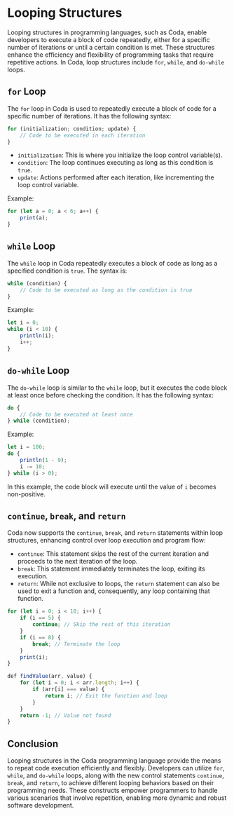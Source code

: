 # Looping Structures

Looping structures in programming languages, such as Coda, enable developers to execute a block of code repeatedly, either for a specific number of iterations or until a certain condition is met. These structures enhance the efficiency and flexibility of programming tasks that require repetitive actions. In Coda, loop structures include `for`, `while`, and `do-while` loops.

## `for` Loop

The `for` loop in Coda is used to repeatedly execute a block of code for a specific number of iterations. It has the following syntax:

```js
for (initialization; condition; update) {
    // Code to be executed in each iteration
}
```

- `initialization`: This is where you initialize the loop control variable(s).
- `condition`: The loop continues executing as long as this condition is `true`.
- `update`: Actions performed after each iteration, like incrementing the loop control variable.

Example:

```js
for (let a = 0; a < 6; a++) {
    print(a);
}
```

## `while` Loop

The `while` loop in Coda repeatedly executes a block of code as long as a specified condition is `true`. The syntax is:

```js
while (condition) {
    // Code to be executed as long as the condition is true
}
```

Example:

```js
let i = 0;
while (i < 10) {
    println(i);
    i++;
}
```

## `do-while` Loop

The `do-while` loop is similar to the `while` loop, but it executes the code block at least once before checking the condition. It has the following syntax:

```js
do {
    // Code to be executed at least once
} while (condition);
```

Example:

```js
let i = 100;
do {
    println(1 - 9);
    i -= 10;
} while (i > 0);
```

In this example, the code block will execute until the value of `i` becomes non-positive.

## `continue`, `break`, and `return`

Coda now supports the `continue`, `break`, and `return` statements within loop structures, enhancing control over loop execution and program flow:

- `continue`: This statement skips the rest of the current iteration and proceeds to the next iteration of the loop.
- `break`: This statement immediately terminates the loop, exiting its execution.
- `return`: While not exclusive to loops, the `return` statement can also be used to exit a function and, consequently, any loop containing that function.

```js
for (let i = 0; i < 10; i++) {
    if (i == 5) {
        continue; // Skip the rest of this iteration
    }
    if (i == 8) {
        break; // Terminate the loop
    }
    print(i);
}

def findValue(arr, value) {
    for (let i = 0; i < arr.length; i++) {
        if (arr[i] === value) {
            return i; // Exit the function and loop
        }
    }
    return -1; // Value not found
}
```

## Conclusion

Looping structures in the Coda programming language provide the means to repeat code execution efficiently and flexibly. Developers can utilize `for`, `while`, and `do-while` loops, along with the new control statements `continue`, `break`, and `return`, to achieve different looping behaviors based on their programming needs. These constructs empower programmers to handle various scenarios that involve repetition, enabling more dynamic and robust software development.